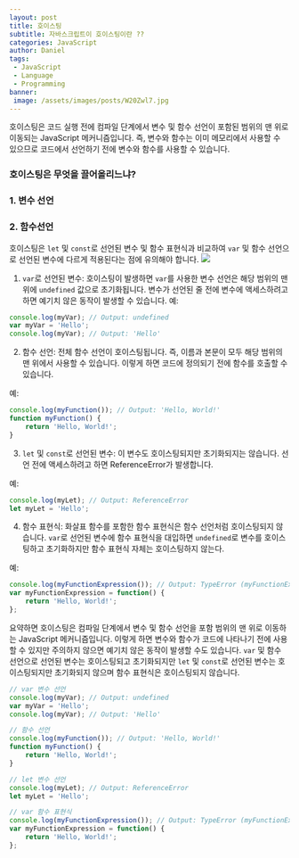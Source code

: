 ```yaml
---
layout: post
title: 호이스팅
subtitle: 자바스크립트이 호이스팅이란 ??
categories: JavaScript
author: Daniel
tags: 
 - JavaScript
 - Language
 - Programming
banner:
 image: /assets/images/posts/W20Zwl7.jpg
---
```


호이스팅은 코드 실행 전에 컴파일 단계에서 변수 및 함수 선언이 포함된 범위의 맨 위로 이동되는 JavaScript 메커니즘입니다. 
즉, 변수와 함수는 이미 메모리에서 사용할 수 있으므로 코드에서 선언하기 전에 변수와 함수를 사용할 수 있습니다.

### 호이스팅은 무엇을 끌어올리느냐?
### 1. 변수 선언
### 2. 함수선언

호이스팅은 `let` 및 `const`로 선언된 변수 및 함수 표현식과 비교하여 `var` 및 함수 선언으로 선언된 변수에 다르게 적용된다는 점에 유의해야 합니다.
![](https://i.imgur.com/W20Zwl7.jpg)

1.  `var`로 선언된 변수: 호이스팅이 발생하면 `var`를 사용한 변수 선언은 해당 범위의 맨 위에 `undefined` 값으로 초기화됩니다. 변수가 선언된 줄 전에 변수에 액세스하려고 하면 예기치 않은 동작이 발생할 수 있습니다.
예:
```javascript
console.log(myVar); // Output: undefined 
var myVar = 'Hello'; 
console.log(myVar); // Output: 'Hello'
```

2.  함수 선언: 전체 함수 선언이 호이스팅됩니다. 즉, 이름과 본문이 모두 해당 범위의 맨 위에서 사용할 수 있습니다. 이렇게 하면 코드에 정의되기 전에 함수를 호출할 수 있습니다.

예:
```javascript
console.log(myFunction()); // Output: 'Hello, World!' 
function myFunction() { 
	return 'Hello, World!'; 
}
```

3.  `let` 및 `const`로 선언된 변수: 이 변수도 호이스팅되지만 초기화되지는 않습니다. 선언 전에 액세스하려고 하면 ReferenceError가 발생합니다.

예:
```javascript
console.log(myLet); // Output: ReferenceError 
let myLet = 'Hello';
```

4.  함수 표현식: 화살표 함수를 포함한 함수 표현식은 함수 선언처럼 호이스팅되지 않습니다. `var`로 선언된 변수에 함수 표현식을 대입하면 `undefined`로 변수를 호이스팅하고 초기화하지만 함수 표현식 자체는 호이스팅하지 않는다.

예:
```javascript
console.log(myFunctionExpression()); // Output: TypeError (myFunctionExpression is not a function) 
var myFunctionExpression = function() { 
	return 'Hello, World!'; 
};
```

요약하면 호이스팅은 컴파일 단계에서 변수 및 함수 선언을 포함 범위의 맨 위로 이동하는 JavaScript 메커니즘입니다. 이렇게 하면 변수와 함수가 코드에 나타나기 전에 사용할 수 있지만 주의하지 않으면 예기치 않은 동작이 발생할 수도 있습니다. `var` 및 함수 선언으로 선언된 변수는 호이스팅되고 초기화되지만 `let` 및 `const`로 선언된 변수는 호이스팅되지만 초기화되지 않으며 함수 표현식은 호이스팅되지 않습니다.

```javascript
// var 변수 선언
console.log(myVar); // Output: undefined 
var myVar = 'Hello'; 
console.log(myVar); // Output: 'Hello'

// 함수 선언
console.log(myFunction()); // Output: 'Hello, World!' 
function myFunction() { 
	return 'Hello, World!'; 
}

// let 변수 선언
console.log(myLet); // Output: ReferenceError 
let myLet = 'Hello';

// var 함수 표현식
console.log(myFunctionExpression()); // Output: TypeError (myFunctionExpression is not a function) 
var myFunctionExpression = function() { 
	return 'Hello, World!'; 
};
```
